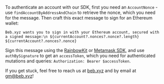 To authenticate an account with our SDK, first you need an `AccountNonce` - use `findAccountByAddressAndChain` to retrieve the nonce, which you need for the message.
Then craft this exact message to sign for an Ethereum wallet:

```
Beb.xyz wants you to sign in with your Ethereum account, secured with a signed message:\n ${currentAccount?.nonces?.nonce?.length} ${currentAccount?.nonces?.nonce}
```

Sign this message using the [RainbowKit](https://www.rainbowkit.com/) or [Metamask SDK](https://docs.metamask.io/guide/), and use `authBySignature` to get an `accessToken`, which you need for authenticated mutations and queries: `Authorization: Bearer $accessToken`.

If you get stuck, feel free to reach us at [beb.xyz](https://beb.xyz) and by email at gm@beb.xyz!
